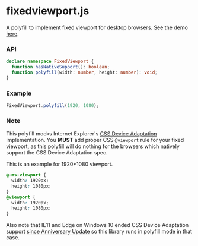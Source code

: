 # fixedviewport.js
A polyfill to implement fixed viewport for desktop browsers. See the demo [here](http://saschanaz.github.io/fixedviewport.js/).

### API

```typescript
declare namespace FixedViewport {
  function hasNativeSupport(): boolean;
  function polyfill(width: number, height: number): void;
}
```

### Example

```javascript
FixedViewport.polyfill(1920, 1080);
```

### Note

This polyfill mocks Internet Explorer's [CSS Device Adaptation](http://dev.w3.org/csswg/css-device-adapt/) implementation. You __MUST__ add proper CSS `@viewport` rule for your fixed viewport, as this polyfill will do nothing for the browsers which natively support the CSS Device Adaptation spec.

This is an example for 1920*1080 viewport.

```css
@-ms-viewport {
  width: 1920px;
  height: 1080px;
}
@viewport {
  width: 1920px;
  height: 1080px;
}
```

Also note that IE11 and Edge on Windows 10 ended CSS Device Adaptation support [since Anniversary Update](https://developer.microsoft.com/en-us/microsoft-edge/platform/issues/7970618/) so this library runs in polyfill mode in that case.